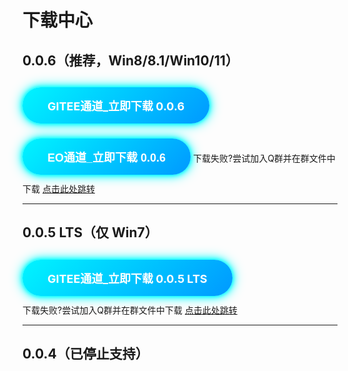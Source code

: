 # 下载中心

<style>
@keyframes neon{0%{box-shadow:0 0 5px #0ff,0 0 10px #0ff,0 0 20px #0ff}50%{box-shadow:0 0 10px #0ff,0 0 20px #0ff,0 0 40px #0ff}100%{box-shadow:0 0 5px #0ff,0 0 10px #0ff,0 0 20px #0ff}}
.btn-dl{display:inline-block;margin:12px 0;padding:16px 40px;font-size:18px;font-weight:700;color:#fff;background:linear-gradient(135deg,#00f5ff 0%,#0099ff 100%);border:none;border-radius:50px;text-decoration:none;animation:neon 2s infinite;transition:transform .3s}
.btn-dl:hover{transform:scale(1.05)}
</style>

## 0.0.6（推荐，Win8/8.1/Win10/11）
<a class="btn-dl" href="https://gitee.com/linfon18/minecraft-connect-tool-api/raw/master/006/Latest.exe">GITEE通道_立即下载 0.0.6</a><br>
<button class="btn-dl" onclick="!function(){var d=document.createElement('div');d.style.cssText='position:fixed;inset:0;background:rgba(0,0,0,.45);display:flex;align-items:center;justify-content:center;z-index:9999';d.innerHTML='<div style=background:#fff;border-radius:8px;min-width:360px;padding:24px;font-family:Segoe UI,system-ui,sans-serif;box-shadow:0 8px 30px rgba(0,0,0,.12)><h3 style=margin:0 0 16px;font-size:18px>版本提示</h3><p style=margin:0 0 24px>当前通道的版本可能不是最新版本，下载后请手动检查是否有更新。</p><div style=text-align:right><button class=btn-dl style=margin-right:12px;background:#888 onclick=this.parentElement.parentElement.parentElement.remove()>算了</button><button class=btn-dl onclick=window.open(&quot;https://baidu.com&quot;,&quot;_blank&quot;);this.parentElement.parentElement.parentElement.remove()>是，前往检查</button></div></div>';document.body.appendChild(d)}()">EO通道_立即下载 0.0.6</button>
下载失败?尝试加入Q群并在群文件中下载 <a href="/quick-start/gethelp">点击此处跳转</a>

---

## 0.0.5 LTS（仅 Win7）
<a class="btn-dl" href="https://gitee.com/linfon18/minecraft-connect-tool-api/raw/master/005/Latest.exe">GITEE通道_立即下载 0.0.5 LTS</a><br>
下载失败?尝试加入Q群并在群文件中下载 <a href="/quick-start/gethelp">点击此处跳转</a>

---

## 0.0.4（已停止支持）
